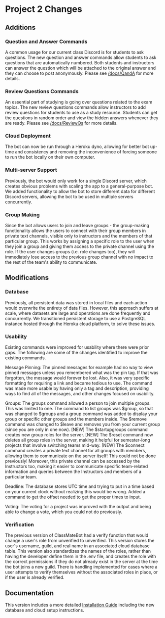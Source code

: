 # Project 2 Changes
## Additions
### Question and Answer Commands
A common usage for our current class Discord is for students to ask questions. The new question and answer commands allow students to ask questions that are automatically numbered. Both students and instructors can answer the question which will be attached to the original answer and they can choose to post anonymously. Please see [/docs/QandA](https://github.com/SE21-Team2/ClassMateBot/blob/main/docs/QandA) for more details.

### Review Questions Commands
An essential part of studying is going over questions related to the exam topics. The new review questions commands allow instructors to add review questions for students to use as a study resource. Students can get the questions in random order and view the hidden answers whenever they are ready. Please see [/docs/ReviewQs](https://github.com/SE21-Team2/ClassMateBot/blob/main/docs/ReviewQs) for more details.

### Cloud Deployment
The bot can now be run through a Heroku dyno, allowing for better bot up-time and consistency and removing the inconvenience of forcing someone to run the bot locally on their own computer.

### Multi-server Support
Previously, the bot would only work for a single Discord server, which creates obvious problems with scaling the app to a general-purpose bot. We added functionality to allow the bot to store different data for different Discord servers, allowing the bot to be used in multiple servers concurrently.

### Group Making
Since the bot allows users to join and leave groups - the group-making functionality allows the users to connect with their group members in private text channels, visible only to instructors and the members of that particular group. This works by assigning a specific role to the user when they join a group and giving them access to the private channel using the role. If the user changes groups (i.e. role changes too), they will immediately lose access to the previous group channel with no impact to the rest of the team's ability to communicate.

## Modifications

### Database
Previously, all persistent data was stored in local files and each action would overwrite the entirety of data files. However, this approach suffers at scale, where datasets are large and operations are done frequently and concurrently. We transitioned persistent storage to use a PostgreSQL instance hosted through the Heroku cloud platform, to solve these issues.

### Usability
Existing commands were improved for usability where there were prior gaps. The following are some of the changes identified to improve the existing commands.

Message Pinning: The pinned messages for example had no way to view pinned messages unless you remembered what was the pin tag. If that was forgotten, the message would forever be lost. Also, it was very specific formatting for requiring a link and became tedious to use. The command was made more usable by having only a tag and description, providing ways to find all of the messages, and other changes focused on usability.

Groups: The groups command allowed a person to join multiple groups. This was limited to one. The command to list groups was $group, so that was changed to $groups and a group command was added to display your group or specific other groups and the members inside. The $remove command was changed to $leave and removes you from your current group (since you are only in one now). [NEW] The $startupgroups command creates new group roles for the server. [NEW] The $reset command now deletes all group roles in the server, making it helpful for semester-long projects that involve switching teams mid-way. [NEW] The $connect command creates a private text channel for all groups with members, allowing them to communicate on the server itself! This could not be done previously! Moreover, this private channel can be accessed by the Instructors too, making it easier to communicate specific team-related information and queries between the Instructors and members of a particular team.

Deadline: The database stores UTC time and trying to put in a time based on your current clock without realizing this would be wrong. Added a command to get the offset needed to get the proper times to input.

Voting: The voting for a project was improved with the output and being able to change a vote, which you could not do previously.

### Verification
The previous version of ClassMateBot had a verify function that would change a user's role from unverified to unverified. This version stores the user's username, guild, and real name in an associated cloud database table. This version also standardizes the names of the roles, rather than having the developer define them in the .env file, and creates the role with the correct permissions if they do not already exist in the server at the time the bot joins a new guild. There is handling implemented for cases where a user attempts to verify themselves without the associated roles in place, or if the user is already verified.

## Documentation
This version includes a more detailed [Installation Guide](https://github.com/SE21-Team2/ClassMateBot/blob/main/docs/installation.md) including the new database and cloud setup instructions.

